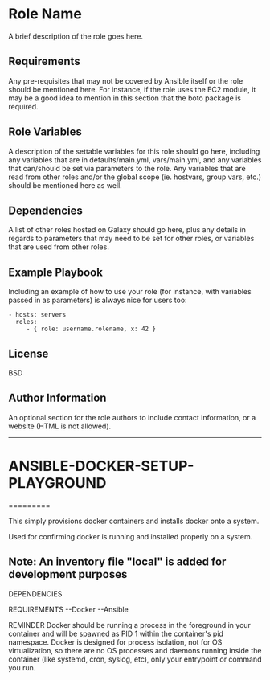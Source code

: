 Role Name
=========

A brief description of the role goes here.

Requirements
------------

Any pre-requisites that may not be covered by Ansible itself or the role should be mentioned here. For instance, if the role uses the EC2 module, it may be a good idea to mention in this section that the boto package is required.

Role Variables
--------------

A description of the settable variables for this role should go here, including any variables that are in defaults/main.yml, vars/main.yml, and any variables that can/should be set via parameters to the role. Any variables that are read from other roles and/or the global scope (ie. hostvars, group vars, etc.) should be mentioned here as well.

Dependencies
------------

A list of other roles hosted on Galaxy should go here, plus any details in regards to parameters that may need to be set for other roles, or variables that are used from other roles.

Example Playbook
----------------

Including an example of how to use your role (for instance, with variables passed in as parameters) is always nice for users too:

    - hosts: servers
      roles:
         - { role: username.rolename, x: 42 }

License
-------

BSD

Author Information
------------------

An optional section for the role authors to include contact information, or a website (HTML is not allowed).



----

# ANSIBLE-DOCKER-SETUP-PLAYGROUND
=========

This simply provisions docker containers and installs docker
onto a system.

Used for confirming docker is running and installed properly on a system.

Note: An inventory file "local" is added for development purposes
------------


DEPENDENCIES

REQUIREMENTS
--Docker
--Ansible


REMINDER
Docker should be running a process in the foreground in your container and will be spawned as PID 1 within the container's pid namespace.
Docker is designed for process isolation, not for OS virtualization, so there are no OS processes and daemons running inside the container (like systemd, cron, syslog, etc), only your entrypoint or command you run.
